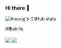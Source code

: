 ### Hi there 👋
 ![Anurag's GitHub stats](https://github-readme-stats.vercel.app/api?username=Yoonsnee&show_icons=true&theme=radical)
 
 #📚skills
 
 <img src="https://img.shields.io/badge/python-3776AB?style=flat-square&logo=python&logoColor=white"/> 
 <img src="https://img.shields.io/badge/pandas-150458?style=flat-square&logo=pandas&logoColor=white"/> 
 
<!--
**Yoonsnee/Yoonsnee** is a ✨ _special_ ✨ repository because its `README.md` (this file) appears on your GitHub profile.

Here are some ideas to get you started:

- 🔭 I’m currently working on ...
- 🌱 I’m currently learning ...
- 👯 I’m looking to collaborate on ...
- 🤔 I’m looking for help with ...
- 💬 Ask me about ...
- 📫 How to reach me: ...
- 😄 Pronouns: ...
- ⚡ Fun fact: ...
 ![Anurag's GitHub stats](https://github-readme-stats.vercel.app/api?username=Yoonsnee&show_icons=true&theme=radical)
 <img src="https://img.shields.io/badge/python-3776AB?style=flat-square&logo=python&logoColor=white"/>
- 
